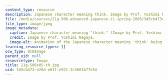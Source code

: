 ```yaml
---
content_type: resource
description: Japanese character meaning think. Image by Prof. Yoshimi Nagaya.
file: /media/courses/21g-506-advanced-japanese-ii-spring-2005/345cb473e28de61fe9213c3601b77e54_21g-506s05-th.jpg
file_type: image/jpeg
image_metadata:
  caption: Japanese character meaning "think." (Image by Prof. Yoshimi Nagaya.)
  credit: Image by Prof. Yoshimi Nagaya.
  image-alt: Animation of the Japanese character meaning 'think' being drawn.
learning_resource_types: []
ocw_type: OCWImage
parent_uid: null
resourcetype: Image
title: 21g-506s05-th.jpg
uid: 345cb473-e28d-e61f-e921-3c3601b77e54
---
```

